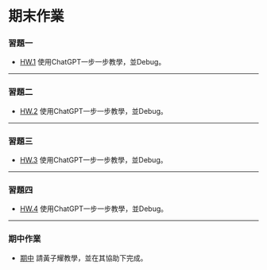 # 期末作業
### 習題一 
  * [HW.1](https://github.com/1100jimjim/_ws/blob/master/oakMe.js)
    使用ChatGPT一步一步教學，並Debug。  
---
### 習題二
  * [HW.2](https://github.com/1100jimjim/_ws/tree/master/HW2)
    使用ChatGPT一步一步教學，並Debug。  
---
### 習題三 
  * [HW.3](https://github.com/1100jimjim/_ws/tree/master/HW3)
    使用ChatGPT一步一步教學，並Debug。  
  ---
### 習題四 
  * [HW.4](https://github.com/1100jimjim/_ws/tree/master/HW4)
    使用ChatGPT一步一步教學，並Debug。  
  ---
### 期中作業 
  * [期中](https://github.com/1100jimjim/_ws/tree/master/%E6%9C%9F%E4%B8%AD)
    請黃子耀教學，並在其協助下完成。  
